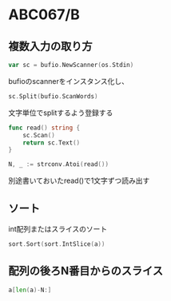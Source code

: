# ABC067/B

## 複数入力の取り方

```go
var sc = bufio.NewScanner(os.Stdin)
```

bufioのscannerをインスタンス化し、

```go
sc.Split(bufio.ScanWords)
```

文字単位でsplitするよう登録する

```go
func read() string {
	sc.Scan()
	return sc.Text()
}

N, _ := strconv.Atoi(read())
```

別途書いておいたread()で1文字ずつ読み出す

## ソート

int配列またはスライスのソート

```go
sort.Sort(sort.IntSlice(a))
```

## 配列の後ろN番目からのスライス

```go
a[len(a)-N:]
```
